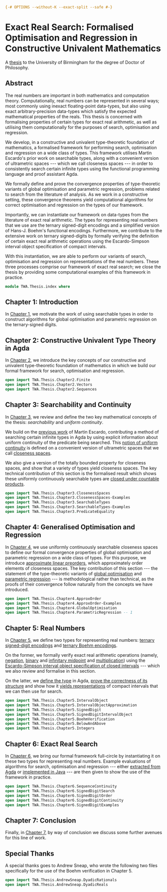 ```agda
{-# OPTIONS --without-K --exact-split --safe #-}
```
# Exact Real Search: Formalised Optimisation and Regression in Constructive Univalent Mathematics

A [thesis](https://arxiv.org/abs/2401.09270) to the University of
Birmingham for the degree of Doctor of Philosophy.

## Abstract

The real numbers are important in both mathematics and computation
theory. Computationally, real numbers can be represented in several
ways; most commonly using inexact floating-point data-types, but also
using exact arbitrary-precision data-types which satisfy the expected
mathematical properties of the reals.
This thesis is concerned with formalising properties of certain types
for exact real arithmetic, as well as utilising them computationally
for the purposes of search, optimisation and regression.

We develop, in a constructive and univalent type-theoretic foundation
of mathematics, a formalised framework for performing search,
optimisation and regression on a wide class of types.
This framework utilises Martin Escardo's prior work on searchable
types, along with a convenient version of ultrametric spaces --- which
we call closeness spaces --- in order to consistently search certain
infinite types using the functional programming language and proof
assistant Agda.

We formally define and prove the convergence properties of
type-theoretic variants of global optimisation and parametric
regression, problems related to search from the literature of
analysis.
As we work in a constructive setting, these convergence theorems yield
computational algorithms for correct optimisation and regression on
the types of our framework.

Importantly, we can instantiate our framework on data-types from the
literature of exact real arithmetic.
The types for representing real numbers that we use are the ternary
signed-digit encodings and a simplified version of Hans-J. Boehm's
functional encodings.
Furthermore, we contribute to the extensive work on ternary
signed-digits by formally verifying the definition of certain exact
real arithmetic operations using the Escardo-Simpson interval object
specification of compact intervals.

With this instantiation, we are able to perform our variants of
search, optimisation and regression on representations of the real
numbers.
These three processes comprise our framework of exact real search; we
close the thesis by providing some computational examples of this
framework in practice.

```agda
module TWA.Thesis.index where
```

## Chapter 1: Introduction

In [Chapter 1](https://arxiv.org/pdf/2401.09270.pdf#chapter.1),
we motivate the work of using searchable types in
order to construct algorithms for global optimisation and parametric
regression on the ternary-signed digits.

## Chapter 2: Constructive Univalent Type Theory in Agda

In [Chapter 2](https://arxiv.org/pdf/2401.09270.pdf#chapter.2), we
introduce the key concepts of our constructive and univalent
type-theoretic foundation of mathematics in which we build our formal
framework for search, optimisation and regression. 

```agda
open import TWA.Thesis.Chapter2.Finite
open import TWA.Thesis.Chapter2.Vectors
open import TWA.Thesis.Chapter2.Sequences
```

## Chapter 3: Searchability and Continuity

In [Chapter 3](https://arxiv.org/pdf/2401.09270.pdf#chapter.3), we
review and define the two key mathematical concepts of the thesis:
*searchability* and *uniform continuity*.

We build on the [previous work](../../TypeTopology/TypeTopology.CompactTypes.html)
of Martin Escardo, contributing a method of searching certain infinite
types in Agda by using explicit information about uniform continuity
of the predicate being searched. This [notion of uniform continuity](/TWA.Thesis.Chapter3.ClosenessSpace.html#p-ucontinuous)
is defined on a convenient version of ultrametric spaces that we call
[closeness spaces](/TWA.Thesis.Chapter3.ClosenessSpace.html#ClosenessSpace).

We also give a version of the totally bounded property for closeness
spaces, and show that a variety of types yield closeness spaces.
The key technical contribution of this section is the formalised
result which shows these uniformly continuously searchable types are
[closed under countable products](/TWA.Thesis.Chapter3.SearchableTypes-Examples.html#tychonoff).

```agda
open import TWA.Thesis.Chapter3.ClosenessSpaces
open import TWA.Thesis.Chapter3.ClosenessSpaces-Examples
open import TWA.Thesis.Chapter3.SearchableTypes
open import TWA.Thesis.Chapter3.SearchableTypes-Examples
open import TWA.Thesis.Chapter3.PredicateEquality
```

## Chapter 4: Generalised Optimisation and Regression

In [Chapter 4](https://arxiv.org/pdf/2401.09270.pdf#chapter.4), we use
uniformly continuously searchable closeness spaces to define our formal
convergence properties of global optimisation and parametric regression
on a wide class of types. For this purpose, we introduce [approximate linear preorders](/TWA.Thesis.Chapter4.ApproxOrder.html#is-approx-order),
which approximately order elements of closeness spaces. The key
contribution of this section --- the statement of the type-theoretic
variants of [global optimisation](/TWA.Thesis.Chapter4.GlobalOptimisation.html#global-opt)
and [parametric regression](/TWA.Thesis.Chapter4.ParametricRegression.html#s-imperfect-convergence)
--- is methodological rather than technical, as the proofs of their
convergence follow naturally from the concepts we have introduced.

```agda
open import TWA.Thesis.Chapter4.ApproxOrder
open import TWA.Thesis.Chapter4.ApproxOrder-Examples
open import TWA.Thesis.Chapter4.GlobalOptimisation
open import TWA.Thesis.Chapter4.ParametricRegression -- 1
```

## Chapter 5: Real Numbers

In [Chapter 5](https://arxiv.org/pdf/2401.09270.pdf#chapter.5), we
define two types for representing real numbers: [ternary signed-digit encodings](/TWA.Thesis.Chapter5.SignedDigit.html#𝟛ᴺ)
and [ternary Boehm encodings](/TWA.Thesis.Chapter5.BoehmVerification.html#𝕋).

On the former, we formally verify exact real arithmetic operations
(namely, [negation](/TWA.Thesis.Chapter5.SignedDigitIntervalObject.html#neg-realiser),
[binary](/TWA.Thesis.Chapter5.SignedDigitIntervalObject.html#mid-realiser)
and [infinitary midpoint](/TWA.Thesis.Chapter5.SignedDigitIntervalObject.html#bigMid-realiser)
and [multiplication](/TWA.Thesis.Chapter5.SignedDigitIntervalObject.html#mul-realiser))
using the [Escardo-Simpson interval object specification of closed intervals](TWA.Thesis.Chapter5.IntervalObject.html#Interval-object)
--- which we also review and formalise in this section.

On the latter, we [define the type](/TWA.Thesis.Chapter5.BoehmVerification.html#𝕋)
in Agda, [prove the correctness of its structure](/TWA.Thesis.Chapter5.BoehmVerification.html#ternary-normalised≃𝕋)
and show how it [yields representations](/TWA.Thesis.Chapter5.BoehmVerification.html#CompactInterval)
of compact intervals that we can then use for search.

```agda
open import TWA.Thesis.Chapter5.IntervalObject
open import TWA.Thesis.Chapter5.IntervalObjectApproximation
open import TWA.Thesis.Chapter5.SignedDigit
open import TWA.Thesis.Chapter5.SignedDigitIntervalObject
open import TWA.Thesis.Chapter5.BoehmVerification
open import TWA.Thesis.Chapter5.BelowAndAbove
open import TWA.Thesis.Chapter5.Integers
```

## Chapter 6: Exact Real Search

In [Chapter 6](https://arxiv.org/pdf/2401.09270.pdf#chapter.6), we
bring our formal framework full-circle by instantiating it on these two
types for representing real numbers. 
Example evaluations of algorithms for search, optimisation and
regression --- either [extracted from Agda](https://arxiv.org/pdf/2401.09270.pdf#appendix.A)
or [implemented in Java](https://arxiv.org/pdf/2401.09270.pdf#appendix.B)
--- are then given to show the use of the framework in practice.

```agda
open import TWA.Thesis.Chapter6.SequenceContinuity
open import TWA.Thesis.Chapter6.SignedDigitSearch
open import TWA.Thesis.Chapter6.SignedDigitOrder
open import TWA.Thesis.Chapter6.SignedDigitContinuity
open import TWA.Thesis.Chapter6.SignedDigitExamples
```

## Chapter 7: Conclusion

Finally, in [Chapter 7](https://arxiv.org/pdf/2401.09270.pdf#chapter.7),
by way of conclusion we discuss some further avenues for this line of
work. 

## Special Thanks

A special thanks goes to Andrew Sneap, who wrote the following two
files specifically for the use of the Boehm verification in Chapter 5.

```agda
open import TWA.Thesis.AndrewSneap.DyadicRationals
open import TWA.Thesis.AndrewSneap.DyadicReals
```

